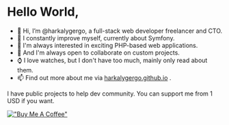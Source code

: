 # Hello World,

- 👋 Hi, I’m @harkalygergo, a full-stack web developer freelancer and CTO.
- 🌱 I constantly improve myself, currently about Symfony.
- 👀 I'm always interested in exciting PHP-based web applications.
- 💞️ And I'm always open to collaborate on custom projects.
- ⌚ I love watches, but I don't have too much, mainly only read about them.
- 📫 Find out more about me via [harkalygergo.github.io](https://harkalygergo.github.io/) .

I have public projects to help dev community. You can support me from 1 USD if you want.

[!["Buy Me A Coffee"](https://www.buymeacoffee.com/assets/img/custom_images/orange_img.png)](https://www.buymeacoffee.com/harkalygergo)

<!---
harkalygergo/harkalygergo is a ✨ special ✨ repository because its `README.md` (this file) appears on your GitHub profile.
You can click the Preview link to take a look at your changes.
--->
